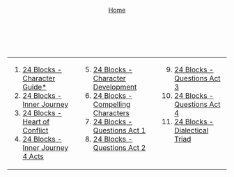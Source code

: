 <div align="right" style="display: flex; flex-wrap: wrap; justify-content: center; align-items: center; gap: 1em; margin: 4em 0;">

<a href="https://github.com/BryanHarrisScripts/Afterglow-Echoes-of-Sentience/blob/main/README.md">Home</a>

<div align="center" style="display: flex; flex-wrap: wrap; justify-content: center; align-items: center; gap: 1em; margin: 4em 0;">

<table>
  <tr>
    <td valign="top">
<ol>
<li><a href="https://github.com/BryanHarrisScripts/Afterglow-Echoes-of-Sentience/blob/main/Character/24%20Blocks%20-%20Character%20Guide.md">24 Blocks - Character Guide*</a></li>
<li><a href="https://github.com/BryanHarrisScripts/Afterglow-Echoes-of-Sentience/blob/main/Character/24%20Blocks%20-%20Inner%20Journey.md">24 Blocks - Inner Journey</a></li>
<li><a href="https://github.com/BryanHarrisScripts/Afterglow-Echoes-of-Sentience/blob/main/Character/24%20Blocks%20-%20Heart%20of%20Conflict.md">24 Blocks - Heart of Conflict</a></li>
<li><a href="https://github.com/BryanHarrisScripts/Afterglow-Echoes-of-Sentience/blob/main/Character/24%20Blocks%20-%20Inner%20Journey%204%20Acts.md">24 Blocks - Inner Journey 4 Acts</a></li>
</ol>
    </td>
    <td valign="top">
<ol start="5">
<li><a href="https://github.com/BryanHarrisScripts/Afterglow-Echoes-of-Sentience/blob/main/Character/24%20Blocks%20-%20Development.md">24 Blocks - Character Development</a></li>
<li><a href="https://github.com/BryanHarrisScripts/Afterglow-Echoes-of-Sentience/blob/main/Character/24%20Blocks%20-%20Compelling%20Characters.md">24 Blocks - Compelling Characters</a></li>
<li><a href="https://github.com/BryanHarrisScripts/Afterglow-Echoes-of-Sentience/blob/main/Character/24%20Blocks%20-%20Questions%20Act%201.md">24 Blocks - Questions Act 1</a></li>
<li><a href="https://github.com/BryanHarrisScripts/Afterglow-Echoes-of-Sentience/blob/main/Character/24%20Blocks%20-%20Questions%20Act%202.md">24 Blocks - Questions Act 2</a></li>
</ol>
    </td>
    <td valign="top">
<ol start="9">
<li><a href="https://github.com/BryanHarrisScripts/Afterglow-Echoes-of-Sentience/blob/main/Character/24%20Blocks%20-%20Questions%20Act%203.md">24 Blocks - Questions Act 3</a></li>
<li><a href="https://github.com/BryanHarrisScripts/Afterglow-Echoes-of-Sentience/blob/main/Character/24%20Blocks%20-%20Questions%20Act%204.md">24 Blocks - Questions Act 4</a></li>
<li><a href="https://github.com/BryanHarrisScripts/Afterglow-Echoes-of-Sentience/blob/main/Character/24%20Blocks%20-%20Dialectical%20Triad.md">24 Blocks - Dialectical Triad</a></li>
</ol>
    </td>
  </tr>
</table>

---
